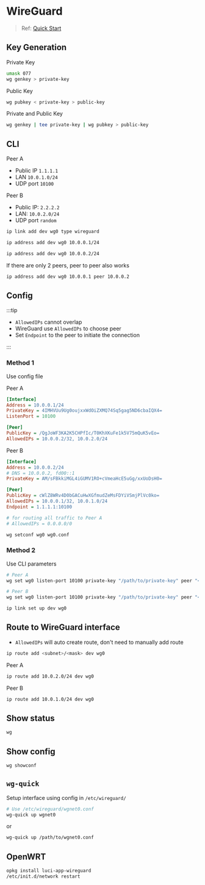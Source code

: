 # WireGuard

> Ref: [Quick Start](https://www.wireguard.com/quickstart/)

## Key Generation

Private Key

```bash
umask 077
wg genkey > private-key
```

Public Key

```bash
wg pubkey < private-key > public-key
```

Private and Public Key

```bash
wg genkey | tee private-key | wg pubkey > public-key
```

## CLI

Peer A
- Public IP `1.1.1.1`
- LAN `10.0.1.0/24`
- UDP port `10100`

Peer B
- Public IP: `2.2.2.2`
- LAN: `10.0.2.0/24`
- UDP port `random`

```bash
ip link add dev wg0 type wireguard
```

```bash title="Peer A"
ip address add dev wg0 10.0.0.1/24
```

```bash title="Peer B"
ip address add dev wg0 10.0.0.2/24
```

If there are only 2 peers, peer to peer also works

```bash
ip address add dev wg0 10.0.0.1 peer 10.0.0.2
```

## Config

:::tip

- `AllowedIPs` cannot overlap
- WireGuard use `AllowedIPs` to choose peer
- Set `Endpoint` to the peer to initiate the connection

:::

### Method 1

Use config file

Peer A

```ini
[Interface]
Address = 10.0.0.1/24
PrivateKey = 4IMHVUu9Ug0oujxxWdOiZXMQ74Sq5gag5ND6cbaIQX4=
ListenPort = 10100

[Peer]
PublicKey = /QgJoWF3KA2K5CHPfIc/T0KhXKuFe1k5V75mQuK5vEo=
AllowedIPs = 10.0.0.2/32, 10.0.2.0/24
```

Peer B

```ini
[Interface]
Address = 10.0.0.2/24
# DNS = 10.0.0.2, fd00::1
PrivateKey = AM/sFBkkiMGL4iGUMV1RO+cVmeaHcE5uGg/xxUoDsH0=

[Peer]
PublicKey = cWlZ8WRv4D0bGACuHwXGfmudZeMsFDYiVSmjPlVc0ko=
AllowedIPs = 10.0.0.1/32, 10.0.1.0/24
Endpoint = 1.1.1.1:10100

# for routing all traffic to Peer A
# AllowedIPs = 0.0.0.0/0
```

```bash
wg setconf wg0 wg0.conf
```

### Method 2

Use CLI parameters

```bash
# Peer A
wg set wg0 listen-port 10100 private-key "/path/to/private-key" peer "<peer B public key>" allowed-ips 10.0.0.2/32,10.0.2.0/24
```

```bash
# Peer B
wg set wg0 listen-port 10100 private-key "/path/to/private-key" peer "<peer A public key>" allowed-ips 10.0.0.1/32,10.0.1.0/24 endpoint 1.1.1.1:10100
```

```bash
ip link set up dev wg0
```

## Route to WireGuard interface

- `AllowedIPs` will auto create route, don't need to manually add route

```sh
ip route add <subnet>/<mask> dev wg0
```

Peer A

```sh
ip route add 10.0.2.0/24 dev wg0
```

Peer B

```sh
ip route add 10.0.1.0/24 dev wg0
```

## Show status

```bash
wg
```

## Show config

```bash
wg showconf
```

## `wg-quick`

Setup interface using config in `/etc/wireguard/`

```bash
# Use /etc/wireguard/wgnet0.conf
wg-quick up wgnet0
```

or

```bash
wg-quick up /path/to/wgnet0.conf
```

## OpenWRT

```sh
opkg install luci-app-wireguard
/etc/init.d/network restart
```
